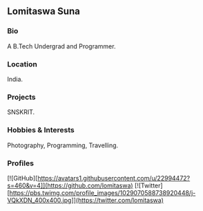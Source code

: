## Lomitaswa Suna

### Bio
A B.Tech Undergrad and Programmer.

### Location
India.

### Projects
SNSKRIT. 

### Hobbies & Interests
Photography, Programming, Travelling.

### Profiles
[![GitHub][https://avatars1.githubusercontent.com/u/22994472?s=460&v=4]](https://github.com/lomitaswa) 
[![Twitter][https://pbs.twimg.com/profile_images/1029070588738920448/j-VQkXDN_400x400.jpg]](https://twitter.com/lomitaswa)
  
<!-- Don't edit the below 2 lines -->
[twitter-img]: https://i.imgur.com/wWzX9uB.png
[github-img]: https://i.imgur.com/9I6NRUm.png
